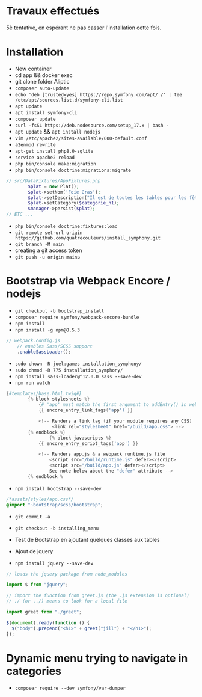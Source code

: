 # Travaux effectués

5è tentative, en espérant ne pas casser l'installation cette fois.

# Installation

- New container
- cd app && docker exec
- git clone folder Aliptic
- `composer auto-update`
- `echo 'deb [trusted=yes] https://repo.symfony.com/apt/ /' | tee /etc/apt/sources.list.d/symfony-cli.list`
- `apt update`
- `apt install symfony-cli`
- `composer update`
- `curl -fsSL https://deb.nodesource.com/setup_17.x | bash -`
- `apt update` && `apt install nodejs`
- `vim /etc/apache2/sites-available/000-default.conf`
- `a2enmod rewrite`
- `apt-get install php8.0-sqlite`
- `service apache2 reload`
- `php bin/console make:migration`
- `php bin/console doctrine:migrations:migrate`

```php
// src/DataFixtures/AppFixtures.php
        $plat = new Plat();
        $plat->setNom('Foie Gras');
        $plat->setDescription("Il est de toutes les tables pour les fêtes de fin d’année. Même si le monde associe cette spécialité à la France, la tradition du gavage d’oie remonte à l’Antiquité. Sur un pain brioché avec un peu de confit d’oignons ou de la confiture de figue, vous dégusterez le foie gras de façon idéale.");
        $plat->setCategory($categorie_n1);
        $manager->persist($plat);
// ETC ...
```

- `php bin/console doctrine:fixtures:load`
- `git remote set-url origin https://github.com/quatrecouleurs/install_symphony.git`
- `git branch -M main`
- creating a git access token
- `git push -u origin main`s

# Bootstrap via Webpack Encore / nodejs

- `git checkout -b bootstrap_install`
- `composer require symfony/webpack-encore-bundle`
- `npm install`
- `npm install -g npm@8.5.3`

```js
// webpack.config.js
    // enables Sass/SCSS support
    .enableSassLoader();
```

- `sudo chown -R joel:games installation_symphony/`
- `sudo chmod -R 775 installation_symphony/`
- `npm install sass-loader@^12.0.0 sass --save-dev`
- `npm run watch`

```s
{#templates/base.html.twig#}
        {% block stylesheets %}
            {# 'app' must match the first argument to addEntry() in webpack.config.js #}
            {{ encore_entry_link_tags('app') }}

            <!-- Renders a link tag (if your module requires any CSS)
                 <link rel="stylesheet" href="/build/app.css"> -->
        {% endblock %}
                {% block javascripts %}
            {{ encore_entry_script_tags('app') }}

            <!-- Renders app.js & a webpack runtime.js file
                <script src="/build/runtime.js" defer></script>
                <script src="/build/app.js" defer></script>
                See note below about the "defer" attribute -->
        {% endblock %
```

- `npm install bootstrap --save-dev`

```css
/*assets/styles/app.css*/
@import "~bootstrap/scss/bootstrap";
```

- `git commit -a`
- `git checkout -b installing_menu`
- Test de Bootstrap en ajoutant quelques classes aux tables

- Ajout de jquery
- `npm install jquery --save-dev`

```js
// loads the jquery package from node_modules

import $ from "jquery";

// import the function from greet.js (the .js extension is optional)
// ./ (or ../) means to look for a local file

import greet from "./greet";

$(document).ready(function () {
  $("body").prepend("<h1>" + greet("jill") + "</h1>");
});
```

# Dynamic menu trying to navigate in categories

- `composer require --dev symfony/var-dumper`
